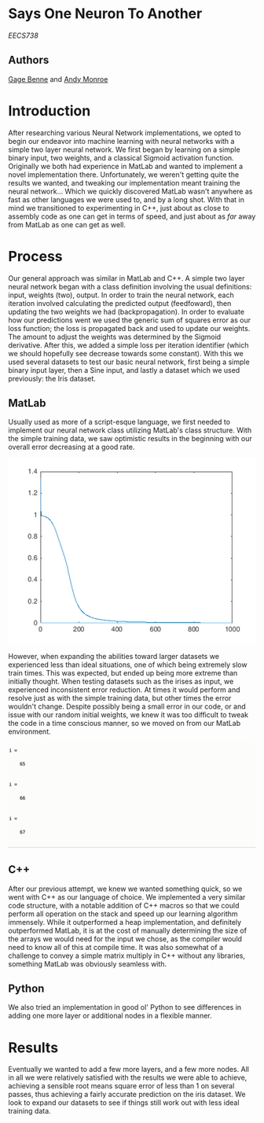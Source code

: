 # Says One Neuron To Another
*EECS738*

## Authors
[Gage Benne](https://www.gagebenne.com) and [Andy Monroe](https://www.andymonroe.dev)

# Introduction
After researching various Neural Network implementations, we opted to begin our endeavor into machine learning with neural networks with a simple two layer neural network.  We first began by learning on a simple binary input, two weights, and a classical Sigmoid activation function.  Originally we both had experience in MatLab and wanted to implement a novel implementation there.  Unfortunately, we weren't getting quite the results we wanted, and tweaking our implementation meant training the neural network...  Which we quickly discovered MatLab wasn't anywhere as fast as other languages we were used to, and by a long shot.  With that in mind we transitioned to experimenting in C++, just about as close to assembly code as one can get in terms of speed, and just about as *far* away from MatLab as one can get as well.

# Process
Our general approach was similar in MatLab and C++.  A simple two layer neural network began with a class definition involving the usual definitions: input, weights (two), output.  In order to train the neural network, each iteration involved calculating the predicted output (feedfoward), then updating the two weights we had (backpropagation).  In order to evaluate how our predictions went we used the generic sum of squares error as our loss function; the loss is propagated back and used to update our weights.  The amount to adjust the weights was determined by the Sigmoid derivative.  After this, we added a simple loss per iteration identifier (which we should hopefully see decrease towards some constant).  With this we used several datasets to test our basic neural network, first being a simple binary input layer, then a Sine input, and lastly a dataset which we used previously: the Iris dataset.

## MatLab
Usually used as more of a script-esque language, we first needed to implement our neural network class utilizing MatLab's class structure.  With the simple training data, we saw optimistic results in the beginning with our overall error decreasing at a good rate.

![Error](errorMatLab.png)

However, when expanding the abilities toward larger datasets we experienced less than ideal situations, one of which being extremely slow train times.  This was expected, but ended up being more extreme than initially thought.  When testing datasets such as the irises as input, we experienced inconsistent error reduction.  At times it would perform and resolve just as with the simple training data, but other times the error wouldn't change.  Despite possibly being a small error in our code, or and issue with our random initial weights, we knew it was too difficult to tweak the code in a time conscious manner, so we moved on from our MatLab environment.

![Slow](slow.gif)

## C++
After our previous attempt, we knew we wanted something quick, so we went with C++ as our language of choice.  We implemented a very similar code structure, with a notable addition of C++ macros so that we could perform all operation on the stack and speed up our learning algorithm immensely.  While it outperformed a heap implementation, and definitely outperformed MatLab, it is at the cost of manually determining the size of the arrays we would need for the input we chose, as the compiler would need to know all of this at compile time.  It was also somewhat of a challenge to convey a simple matrix multiply in C++ without any libraries, something MatLab was obviously seamless with.

## Python
We also tried an implementation in good ol' Python to see differences in adding one more layer or additional nodes in a flexible manner.

# Results
Eventually we wanted to add a few more layers, and a few more nodes.  All in all we were relatively satisfied with the results we were able to achieve, achieving a sensible root means square error of less than 1 on several passes, thus achieving a fairly accurate prediction on the iris dataset.  We look to expand our datasets to see if things still work out with less ideal training data.
